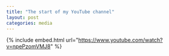 ```yaml
---
title: "The start of my YouTube channel"
layout: post
categories: media
---
```


{% include embed.html url="https://www.youtube.com/watch?v=npePzomVMJ8" %}
